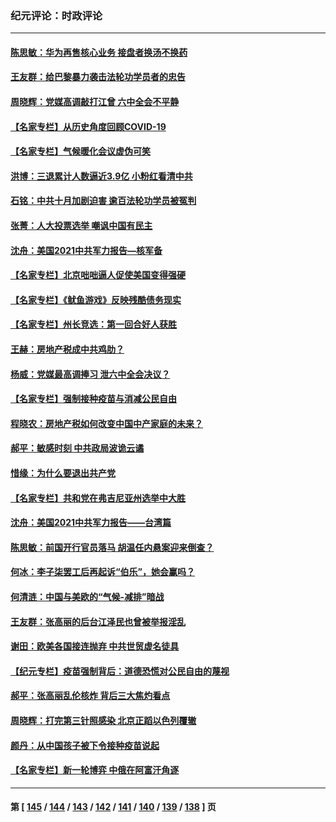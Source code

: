 ### 纪元评论：时政评论
---
#### [陈思敏：华为再售核心业务 接盘者换汤不换药](../../pages/nsc1025/n13364387.md) 
#### [王友群：给巴黎暴力袭击法轮功学员者的忠告](../../pages/nsc1025/n13362943.md) 
#### [周晓辉：党媒高调敲打江曾 六中全会不平静](../../pages/nsc1025/n13362873.md) 
#### [【名家专栏】从历史角度回顾COVID-19](../../pages/nsc1025/n13361917.md) 
#### [【名家专栏】气候暖化会议虚伪可笑](../../pages/nsc1025/n13361856.md) 
#### [洪博：三退累计人数逼近3.9亿 小粉红看清中共](../../pages/nsc1025/n13361362.md) 
#### [石铭：中共十月加剧迫害 逾百法轮功学员被冤判](../../pages/nsc1025/n13360557.md) 
#### [张菁：人大投票选举 嘲讽中国有民主](../../pages/nsc1025/n13360013.md) 
#### [沈舟：美国2021中共军力报告—核军备](../../pages/nsc1025/n13359881.md) 
#### [【名家专栏】北京咄咄逼人促使美国变得强硬](../../pages/nsc1025/n13355939.md) 
#### [【名家专栏】《鱿鱼游戏》反映残酷债务现实](../../pages/nsc1025/n13359579.md) 
#### [【名家专栏】州长竞选：第一回合好人获胜](../../pages/nsc1025/n13357917.md) 
#### [王赫：房地产税成中共鸡肋？](../../pages/nsc1025/n13358332.md) 
#### [杨威：党媒最高调捧习 泄六中全会决议？](../../pages/nsc1025/n13358568.md) 
#### [【名家专栏】强制接种疫苗与消减公民自由](../../pages/nsc1025/n13355883.md) 
#### [程晓农：房地产税如何改变中国中产家庭的未来？](../../pages/nsc1025/n13357744.md) 
#### [郝平：敏感时刻 中共政局波诡云谲](../../pages/nsc1025/n13357660.md) 
#### [惜缘：为什么要退出共产党](../../pages/nsc1025/n13357518.md) 
#### [【名家专栏】共和党在弗吉尼亚州选举中大胜](../../pages/nsc1025/n13355971.md) 
#### [沈舟：美国2021中共军力报告——台湾篇](../../pages/nsc1025/n13354575.md) 
#### [陈思敏：前国开行官员落马 胡温任内悬案迎来倒查？](../../pages/nsc1025/n13355636.md) 
#### [何冰：李子柒罢工后再起诉“伯乐”，她会赢吗？](../../pages/nsc1025/n13354786.md) 
#### [何清涟：中国与美欧的“气候-减排”暗战](../../pages/nsc1025/n13354713.md) 
#### [王友群：张高丽的后台江泽民也曾被举报淫乱](../../pages/nsc1025/n13354086.md) 
#### [谢田：欧美各国接连抛弃 中共世贸虚名徒具](../../pages/nsc1025/n13354080.md) 
#### [【纪元专栏】疫苗强制背后：道德恐慌对公民自由的蔑视](../../pages/nsc1025/n13354106.md) 
#### [郝平：张高丽乱伦核炸 背后三大焦灼看点](../../pages/nsc1025/n13354059.md) 
#### [周晓辉：打完第三针照感染 北京正蹈以色列覆辙](../../pages/nsc1025/n13354033.md) 
#### [颜丹：从中国孩子被下令接种疫苗说起](../../pages/nsc1025/n13353978.md) 
#### [【名家专栏】新一轮博弈 中俄在阿富汗角逐](../../pages/nsc1025/n13353309.md) 

---
#### 第 [ [145](./145.md) / [144](./144.md) / [143](./143.md) / [142](./142.md) / [141](./141.md) / [140](./140.md) / [139](./139.md) / [138](./138.md) ] 页

